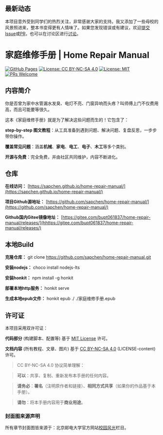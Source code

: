 ## 最新动态
本项目意外受到同学们的热烈关注，非常感谢大家的支持。我又添加了一些母校的风景照进来，整本书变得更有人情味了。如果您发现错误或有建议，欢迎[提交Issue](https://github.com/sapchen/home-repair-manual/issues)或[PR](https://github.com/sapchen/home-repair-manual/pulls)，也可以在讨论区进行[讨论](https://github.com/sapchen/home-repair-manual/discussions)。

#  家庭维修手册 | Home Repair Manual  
[![GitHub Pages](https://img.shields.io/badge/GitHub-Pages-brightgreen?logo=github)](https://sapchen.github.io/)
[![License: CC BY-NC-SA 4.0](https://img.shields.io/badge/License-CC%20BY--NC--SA%204.0-lightgrey.svg)](https://creativecommons.org/licenses/by-nc-sa/4.0/)
[![License: MIT](https://img.shields.io/badge/License-MIT-yellow.svg)](https://opensource.org/licenses/MIT)
[![PRs Welcome](https://img.shields.io/badge/PRs-welcome-brightgreen.svg)](https://makeapullrequest.com)  

## 内容简介
你是否曾为家中水管漏水发臭、电灯不亮、门窗异响而头疼？叫师傅上门不仅费用高，而且可能要等很久。

这本《家庭维修手册》就是为了解决这些问题而生的！它包含了：

**step-by-step 图文教程**：从工具准备到遇到问题、解决问题、复盘反思，一步步带你操作。

**覆盖常见问题**：涵盖**机械**、**家电**、**电工**、**电子**、**木工**等多个类别。

**开源与免费**：完全免费，并由社区共同维护，内容不断进化。

## 仓库
**在线访问：** [https://sapchen.github.io/home-repair-manual/](https://sapchen.github.io/home-repair-manual/)

**项目Github源地址：** [https://github.com/sapchen/home-repair-manual/](https://github.com/sapchen/home-repair-manual/)

**Github国内Gitee镜像地址：** [https://gitee.com/bupt061837/home-repair-manual/releases/](hhttps://gitee.com/bupt061837/home-repair-manual/releases/)

## 本地Build
**克隆仓库：**  git clone https://github.com/sapchen/home-repair-manual.git

**安装nodejs：**  choco install nodejs-lts

**安装honkit：**  npm install -g honkit

**部署本地http服务：**  honkit serve

**生成本地epub文件：**  honkit epub ./ ./家庭维修手册.epub

## 许可证
本项目采用双许可证：

**代码部分** (构建脚本、配置等) 基于 [MIT License](LICENSE) 许可。

**文档内容** (所有教程、文章、图片) 基于 [CC BY-NC-SA 4.0](https://creativecommons.org/licenses/by-nc-sa/4.0/) (LICENSE-content) 许可。

>CC BY-NC-SA 4.0 协议简单理解：

>**可以**：共享、复制、重新发布本手册的任何内容。

>**请务必**：**署名**（注明原作者和链接）、**相同方式共享**（如果你的作品基于本手册）。

>**请勿**：将本手册内容用于**商业用途**。

### 封面图来源声明
所有章节封面图皆来源于：北京邮电大学官方网站[校园风光](http://www.bupt.edu.cn/bygk/zjby/xyfg.htm)栏目。